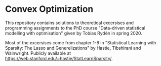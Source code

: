 # Convex Optimization

This repository contains solutions to theoretical excersises and programming assignments to the PhD course "Data-driven statistical modelling with optimisation" given by Tobias Rydén in spring 2020.

Most of the excersises come from chapter 1-8 in "Statistical Learning with Sparsity: The Lasso and Generelizations" by Hastie, Tibshirani and Wainwright. Publicly available at https://web.stanford.edu/~hastie/StatLearnSparsity/.
